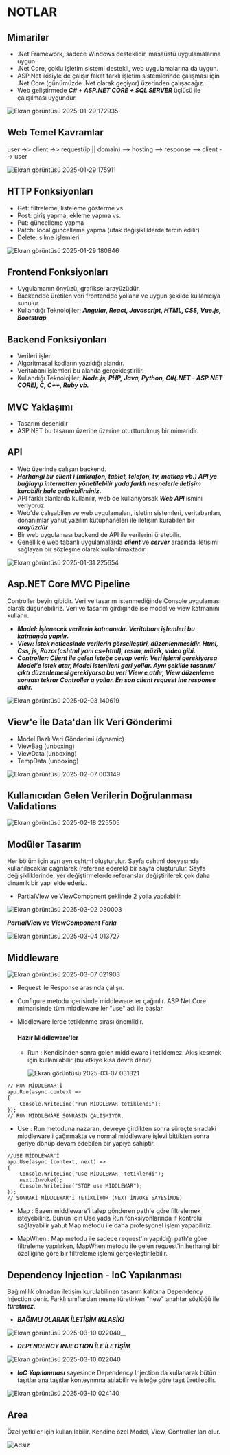 # NOTLAR

## Mimariler
* .Net Framework, sadece Windows desteklidir, masaüstü uygulamalarına uygun.
* .Net Core, çoklu işletim sistemi destekli, web uygulamalarına da uygun.
* ASP.Net ikisiyle de çalışır fakat farklı işletim sistemlerinde çalışması için .Net Core (günümüzde .Net olarak geçiyor)  üzerinden çalışacağız.
* Web geliştirmede ***C# + ASP.NET CORE + SQL SERVER*** üçlüsü ile çalışılması uygundur.
  
![Ekran görüntüsü 2025-01-29 172935](https://github.com/user-attachments/assets/026db42b-8027-4dc7-9a43-b13fe80822d6)


## Web Temel Kavramlar
user ->> client ->> request(ip || domain) --> hosting --> response --> client --> user

![Ekran görüntüsü 2025-01-29 175911](https://github.com/user-attachments/assets/62a7955e-20e6-4d0a-b0a8-3289bf6c91e1)


## HTTP Fonksiyonları
* Get: filtreleme, listeleme gösterme vs.
* Post: giriş yapma, ekleme yapma vs.
* Put: güncelleme yapma
* Patch: local güncelleme yapma (ufak değişikliklerde tercih edilir)
* Delete: silme işlemleri

![Ekran görüntüsü 2025-01-29 180846](https://github.com/user-attachments/assets/8d612a6e-5fab-4de1-af0d-d486b2c486e2)

## Frontend Fonksiyonları
* Uygulamanın önyüzü, grafiksel arayüzüdür.
* Backendde üretilen veri frontendde yollanır ve uygun şekilde kullanıcıya sunulur.
* Kullandığı Teknolojiler; ***Angular, React, Javascript, HTML, CSS, Vue.js, Bootstrap***

## Backend Fonksiyonları
* Verileri işler.
* Algoritmasal kodların yazıldığı alandır.
* Veritabanı işlemleri bu alanda gerçekleştirilir.
* Kullandığı Teknolojiler; ***Node.js, PHP, Java, Python, C#(.NET - ASP.NET CORE), C, C++, Ruby vb.***

## MVC Yaklaşımı
* Tasarım desenidir
* ASP.NET bu tasarım üzerine üzerine oturtturulmuş bir mimaridir.

## API 
* Web üzerinde çalışan backend.
* ***Herhangi bir client i (mikrafon, tablet, telefon, tv, matkap vb.) API ye bağlayıp internetten yönetilebilir yada farklı nesnelerle iletişim kurabilir hale getirebilirsiniz.***
* API farklı alanlarda kullanılır, web de kullanıyorsak ***Web API*** ismini veriyoruz.
* Web'de çalışabilen ve web uygulamaları, işletim sistemleri, veritabanları, donanımlar yahut yazılım kütüphaneleri ile iletişim kurabilen bir ***arayüzdür***
* Bir web uygulaması backend de API ile verilerini üretebilir.
* Genellikle web tabanlı uygulamalarda ***client*** ve ***server*** arasında iletişimi sağlayan bir sözleşme olarak kullanılmaktadır.

![Ekran görüntüsü 2025-01-31 225654](https://github.com/user-attachments/assets/b3e2e699-47fe-43ee-bbf1-acc9a3de383c)

## Asp.NET Core MVC Pipeline
Controller beyin gibidir. Veri ve tasarım istenmediğinde Console uygulaması olarak düşünebiliriz. Veri ve tasarım girdiğinde ise model ve view katmanını kullanır.

* ***Model: İşlenecek verilerin katmanıdır. Veritabanı işlemleri bu katmanda yapılır.***
* ***View: İstek neticesinde verilerin görselleştiri, düzenlenmesidir. Html, Css, js, Razor(cshtml yani cs+html), resim, müzik, video gibi.***
* ***Controller: Client ile gelen isteğe cevap verir. Veri işlemi gerekiyorsa Model'e istek atar, Model istenileni geri yollar. Aynı şekilde tasarım/çıktı düzenlemesi gerekiyorsa bu veri View e atılır, View düzenleme sonrası tekrar Controller a yollar. En son client request ine response atılır.***

![Ekran görüntüsü 2025-02-03 140619](https://github.com/user-attachments/assets/002e264f-ae78-4d28-98e0-4e4505277bfd)

## View'e İle Data'dan İlk Veri Gönderimi

* Model Bazlı Veri Gönderimi (dynamic)
* ViewBag (unboxing)
* ViewData (unboxing)
* TempData (unboxing)


![Ekran görüntüsü 2025-02-07 003149](https://github.com/user-attachments/assets/7060f881-4311-4717-86bf-54ca2b2b2f33)

## Kullanıcıdan Gelen Verilerin Doğrulanması Validations

![Ekran görüntüsü 2025-02-18 225505](https://github.com/user-attachments/assets/b67ee17f-96da-4973-a29b-12a6eb8dce84)

## Modüler Tasarım

Her bölüm için ayrı ayrı cshtml oluşturulur. Sayfa cshtml dosyasında kullanılacaklar çağrılarak (referans ederek) bir sayfa oluşturulur. Sayfa değişikliklerinde, yer değiştirmelerde referanslar değiştirilerek çok daha dinamik bir yapı elde ederiz.
- PartialView ve ViewComponent şeklinde 2 yolla yapılabilir.

![Ekran görüntüsü 2025-03-02 030003](https://github.com/user-attachments/assets/ee3ac008-0498-48dc-80a5-f1b21d164e15)

***PartialView ve ViewComponent Farkı***

![Ekran görüntüsü 2025-03-04 013727](https://github.com/user-attachments/assets/1b213672-02cf-4c67-bbdc-5870eeb94874)

## Middleware

![Ekran görüntüsü 2025-03-07 021903](https://github.com/user-attachments/assets/1a085451-6feb-4ca0-a2ec-ee598dbb678b)


* Request ile Response arasında çalışır.
* Configure metodu içerisinde middleware ler çağırılır. ASP Net Core mimarisinde tüm middleware ler "use" adı ile başlar.
* Middleware lerde tetiklenme sırası önemlidir.

  #### Hazır Middleware'ler
  * Run : Kendisinden sonra gelen middleware i tetiklemez. Akış kesmek için kullanılabilir (bu etkiye kısa devre denir)

    ![Ekran görüntüsü 2025-03-07 031821](https://github.com/user-attachments/assets/ce80a500-32ca-4eb4-9bd3-462bec0e8560)
    
```
// RUN MİDDLEWAR'İ
app.Run(async context =>
{
    Console.WriteLine("run MİDDLEWAR tetiklendi");
});
// RUN MİDDLEWARE SONRASIN ÇALIŞMIYOR.
```

  * Use : Run metoduna nazaran, devreye girdikten sonra süreçte sıradaki middleware i çağırmakta ve normal middleware işlevi bittikten sonra geriye dönüp devam edebilen bir yapıya sahiptir.

```
//USE MİDDLEWAR'İ 
app.Use(async (context, next) =>
{
    Console.WriteLine("use MİDDLEWAR  tetiklendi");
    next.Invoke();
    Console.WriteLine("STOP use MİDDLEWAR");
});
// SONRAKİ MİDDLEWAR'İ TETİKLİYOR (NEXT İNVOKE SAYESİNDE)
```

  * Map : Bazen middleware'i talep gönderen path'e göre filtrelemek isteyebiliriz. Bunun için Use yada Run fonksiyonlarında if kontrolü sağlayabilir yahut Map metodu ile daha profesyonel işlem yapabiliriz.
  
  * MapWhen : Map metodu ile sadece request'in yapıldığı path'e göre filtreleme yapılırken, MapWhen metodu ile gelen request'in herhangi bir özelliğine göre bir filtreleme işlemi gerçekleştirilebilir.

## Dependency Injection - IoC Yapılanması

Bağımlılık olmadan iletişim kurulabilinen tasarım kalıbına Dependency Injection denir. Farklı sınıflardan nesne türetirken "new" anahtar sözlüğü ile ***türetmez***.

* ***BAĞIMLI OLARAK İLETİŞİM (KLASİK)***

![Ekran görüntüsü 2025-03-10 022040__](https://github.com/user-attachments/assets/bc5b36d8-c97f-4067-9abc-2a41d5551c41)


* ***DEPENDENCY INJECTION İLE İLETİŞİM***

![Ekran görüntüsü 2025-03-10 022040](https://github.com/user-attachments/assets/d5486b45-5796-4866-9c34-1b9c4de47cc6)

* ***IoC Yapılanması*** sayesinde Dependency Injection da kullanarak bütün taşıtlar ana taşıtlar konteynırına atılabilir ve isteğe göre taşıt üretilebilir.

![Ekran görüntüsü 2025-03-10 024140](https://github.com/user-attachments/assets/60588359-b5c7-4908-8fc2-15f3b0f7714b)

  ## Area

  Özel yetkiler için kullanılabilir. Kendine özel Model, View, Controller ları olur.

  ![Adsız](https://github.com/user-attachments/assets/000bf4dc-a1a9-409f-b2c6-94a2205623c6)






